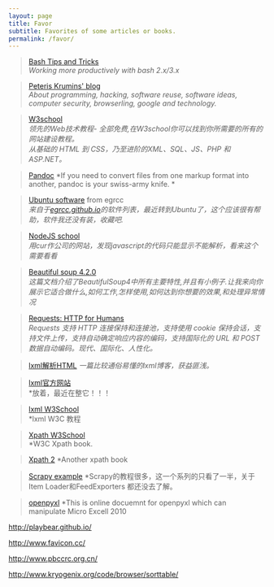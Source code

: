 ```yaml
---
layout: page
title: Favor
subtitle: Favorites of some articles or books. 
permalink: /favor/
---
```


>[Bash Tips and Tricks](http://www.caliban.org/bash/index.shtml)  
 *Working more productively with bash 2.x/3.x*

>[Peteris Krumins' blog ](http://www.catonmat.net/)  
*About programming, hacking, software reuse, software ideas, computer security, browserling, google and technology.*

>[W3school](http://www.w3school.com.cn/)  
*领先的Web技术教程- 全部免费,在W3school你可以找到你所需要的所有的网站建设教程。*  
*从基础的 HTML 到 CSS，乃至进阶的XML、SQL、JS、PHP 和 ASP.NET。*


>[Pandoc](http://pandoc.org/index.html)
*If you need to convert files from one markup format into another, pandoc is your swiss-army knife. *

>[Ubuntu software](http://egrcc.github.io/2014/05/31/linux-software/) from egrcc  
*来自于[egrcc.github.io](http://egrcc.github.io/)的软件列表，最近转到Ubuntu了，这个应该很有帮助，软件我还没有装，收藏吧.*

>[NodeJS school](http://nodeschool.io/zh-cn/)  
*用cur作公司的网站，发现javascript的代码只能显示不能解析，看来这个需要看看*

>[Beautiful soup 4.2.0](http://www.crummy.com/software/BeautifulSoup/bs4/doc/index.zh.html)  
*这篇文档介绍了BeautifulSoup4中所有主要特性,并且有小例子.让我来向你展示它适合做什么,如何工作,怎样使用,如何达到你想要的效果,和处理异常情况*

>[Requests: HTTP for Humans](http://cn.python-requests.org/zh_CN/latest/#)   
*Requests 支持 HTTP 连接保持和连接池，支持使用 cookie 保持会话，支持文件上传，支持自动确定响应内容的编码，支持国际化的 URL 和 POST 数据自动编码。现代、国际化、人性化。*

>[lxml解析HTML](http://www.cnblogs.com/descusr/archive/2012/06/20/2557075.html) 
*一篇比较通俗易懂的lxml博客，获益匪浅。*

>[lxml官方网站](http://lxml.de/index.html)  
*放着，最近在整它！！！

>[lxml W3School](http://www.w3school.com.cn/xpath/)  
*lxml W3C 教程

>[Xpath W3School](https://www.w3.org/TR/xpath/)  
*W3C Xpath book.  

>[Xpath 2](http://www.zvon.org/comp/m/xpath.html)
*Another xpath book

>[Scrapy example](http://blog.csdn.net/xiantian7/article/details/21518547)
*Scrapy的教程很多，这一个系列的只看了一半，关于Item Loader和FeedExporters 都还没去了解。

>[openpyxl](https://openpyxl.readthedocs.org/en/2.3.3/optimized.html)
*This is online docuemnt for openpyxl which can manipulate Micro Excell 2010

http://playbear.github.io/

http://www.favicon.cc/

http://www.pbccrc.org.cn/ 

http://www.kryogenix.org/code/browser/sorttable/
